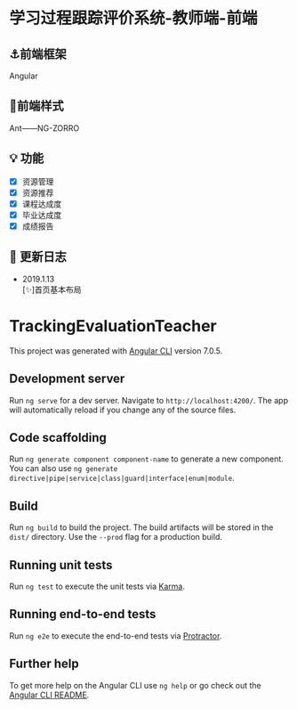 # 学习过程跟踪评价系统-教师端-前端

## :anchor:前端框架
Angular
## :art:前端样式
Ant——NG-ZORRO
## :bulb: 功能
- [x] 资源管理
- [x] 资源推荐
- [x] 课程达成度
- [x] 毕业达成度
- [x] 成绩报告
## :memo: 更新日志
- 2019.1.13  
[:sparkles:]首页基本布局 

# TrackingEvaluationTeacher

This project was generated with [Angular CLI](https://github.com/angular/angular-cli) version 7.0.5.

## Development server

Run `ng serve` for a dev server. Navigate to `http://localhost:4200/`. The app will automatically reload if you change any of the source files.

## Code scaffolding

Run `ng generate component component-name` to generate a new component. You can also use `ng generate directive|pipe|service|class|guard|interface|enum|module`.

## Build

Run `ng build` to build the project. The build artifacts will be stored in the `dist/` directory. Use the `--prod` flag for a production build.

## Running unit tests

Run `ng test` to execute the unit tests via [Karma](https://karma-runner.github.io).

## Running end-to-end tests

Run `ng e2e` to execute the end-to-end tests via [Protractor](http://www.protractortest.org/).

## Further help

To get more help on the Angular CLI use `ng help` or go check out the [Angular CLI README](https://github.com/angular/angular-cli/blob/master/README.md).
